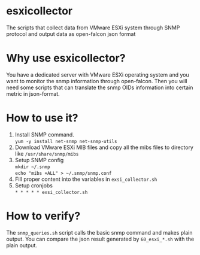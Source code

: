 # esxicollector
The scripts that collect data from VMware ESXi system through SNMP protocol and output data as open-falcon json format

# Why use esxicollector?

You have a dedicated server with VMware ESXi operating system and you want to monitor the snmp information through open-falcon. 
Then you will need some scripts that can translate the snmp OIDs information into certain metric in json-format. 

# How to use it?

  1. Install SNMP command.  
     ```yum -y install net-snmp net-snmp-utils```
  2. Download VMware ESXi MIB files and copy all the mibs files to directory like ```/usr/share/snmp/mibs```
  3. Setup SNMP config  
     ```mkdir ~/.snmp```  
     ```echo "mibs +ALL" > ~/.snmp/snmp.conf ```
  4. Fill proper content into the variables in `exsi_collector.sh`
  5. Setup cronjobs  
     ``` * * * * * exsi_collector.sh ```	


# How to verify?

The ```snmp_queries.sh``` script calls the basic snmp command and makes plain output. You can compare the json result generated by ```60_esxi_*.sh``` with the plain output.
